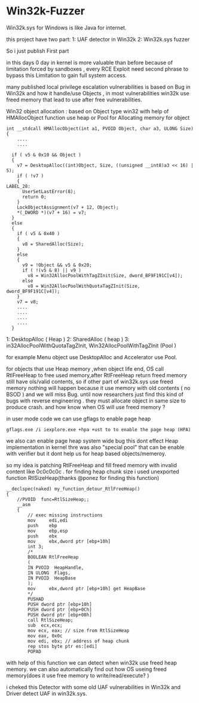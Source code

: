 # Win32k-Fuzzer
Win32k.sys for Windows  is like Java for internet.

this project have two part:
1: UAF detector  in Win32k
2: Win32k.sys fuzzer 

So i just publish First part

in this days 0 day in kernel is more valuable than before because of limitation forced by sandboxes , every RCE Exploit need second phrase to bypass this Limitation to gain full system access.

many published local privilege escalation vulnerabilities is based  on Bug in Win32k and  how it handle/use Objects , in most vulnerabilities win32k use freed memory that lead to use after free vulnerabilities.

Win32 object allocation : 
based on Object type win32 with help of HMAllocObject function use heap or Pool for Allocating memory for object
````
int __stdcall HMAllocObject(int a1, PVOID Object, char a3, ULONG Size)
{
	....
	....

  if ( v5 & 0x10 && Object )
  {
    v7 = DesktopAlloc((int)Object, Size, ((unsigned __int8)a3 << 16) | 5);
    if ( !v7 )
    {
LABEL_28:
      UserSetLastError(8);
      return 0;
    }
    LockObjectAssignment(v7 + 12, Object);
    *(_DWORD *)(v7 + 16) = v7;
  }
  else
  {
    if ( v5 & 0x40 )
    {
      v8 = SharedAlloc(Size);
    }
    else
    {
      v9 = !Object && v5 & 0x20;
      if ( !(v5 & 8) || v9 )
        v8 = Win32AllocPoolWithTagZInit(Size, dword_BF9F191C[v4]);
      else
        v8 = Win32AllocPoolWithQuotaTagZInit(Size, dword_BF9F191C[v4]);
    }
    v7 = v8;
	....
	....
	....
	....
  }
  ````
  
1: DesktopAlloc ( Heap )
2: SharedAlloc ( heap )
3: in32AllocPoolWithQuotaTagZInit, Win32AllocPoolWithTagZInit (Pool )


for example Menu object use DesktopAlloc and Accelerator use Pool.

for objects that use Heap memory ,when object life end, OS call RtlFreeHeap to free used memory,after RtlFreeHeap return  freed memory still have ols/valid contents, so if other part of win32k.sys use freed memory nothing will happen because it use memory with old contents ( no BSOD ) and we will miss Bug.
until now researchers just find this kind of bugs with reverse engineering . they  must allocate object in same size to produce crash. and how know when OS will use freed memory ? 

in user mode  code we can  use gflags to enable page heap
```
gflags.exe /i iexplore.exe +hpa +ust to to enable the page heap (HPA)
```
we also can enable page heap system wide bug this dont effect Heap implementation in kernel 
thre was also "special pool" that can be enable with verifier but it dont help us for heap based objects/memeroy.


so my idea is patching RtlFreeHeap and fill freed memory with invalid content like 0c0c0c0c .
for finding heap chunk size i used unexported function RtlSizeHeap(thanks @ponez for finding this function)

````
__declspec(naked) my_function_detour_RtlFreeHeap()
{
	//PVOID  func=RtlSizeHeap;;
	__asm
	{		
		// exec missing instructions
		mov     edi,edi
		push    ebp
		mov     ebp,esp
		push    ebx
		mov     ebx,dword ptr [ebp+10h]
		int 3;
		/*
		BOOLEAN	RtlFreeHeap
		( 
		IN PVOID  HeapHandle,
		IN ULONG  Flags,
		IN PVOID  HeapBase
		); 
		mov     ebx,dword ptr [ebp+10h] get HeapBase  
		*/
		PUSHAD
		PUSH dword ptr [ebp+10h]
		PUSH dword ptr [ebp+0Ch]
		PUSH dword ptr [ebp+08h]
		call RtlSizeHeap;
		sub  ecx,ecx;
		mov ecx, eax; // size from RtlSizeHeap
		mov eax, 0x0c
		mov edi, ebx; // address of heap chunk
		rep stos byte ptr es:[edi]
		POPAD
````



with help of this function we can detect when win32k use freed heap memory.  we can also automatically find out how OS useing freed memory(does it use free memory to write/read/execute? )

i cheked this Detector with some old UAF vulnerabilities in Win32k and Driver detect UAF in win32k.sys.





